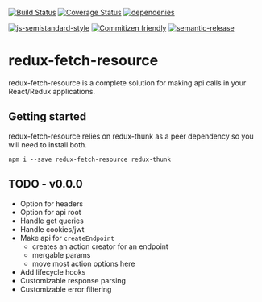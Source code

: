 [![Build Status](https://travis-ci.org/StickyCube/redux-fetch-resource.svg?branch=master)](https://travis-ci.org/StickyCube/redux-fetch-resource) [![Coverage Status](https://coveralls.io/repos/github/StickyCube/redux-fetch-resource/badge.svg?branch=master)](https://coveralls.io/github/StickyCube/redux-fetch-resource?branch=master) [![dependenies](https://david-dm.org/stickycube/redux-fetch-resource.svg)](https://david-dm.org/stickycube/redux-fetch-resource)

[![js-semistandard-style](https://img.shields.io/badge/code%20style-semistandard-brightgreen.svg?style=flat-square)](https://github.com/Flet/semistandard) [![Commitizen friendly](https://img.shields.io/badge/commitizen-friendly-brightgreen.svg)](http://commitizen.github.io/cz-cli/) [![semantic-release](https://img.shields.io/badge/%20%20%F0%9F%93%A6%F0%9F%9A%80-semantic--release-e10079.svg)](https://github.com/semantic-release/semantic-release)

# redux-fetch-resource

redux-fetch-resource is a complete solution for making api calls in your React/Redux applications.

## Getting started

redux-fetch-resource relies on redux-thunk as a peer dependency so you will need to install both.
```
npm i --save redux-fetch-resource redux-thunk
```

## TODO - v0.0.0
* Option for headers
* Option for api root
* Handle get queries
* Handle cookies/jwt
* Make api for `createEndpoint`
  - creates an action creator for an endpoint
  - mergable params
  - move most action options here
* Add lifecycle hooks
* Customizable response parsing
* Customizable error filtering
